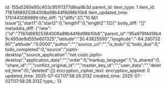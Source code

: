 id: 155a5260e95c403c951f1377d8ea9b3d
parent_id: 
item_type: 1
item_id: 7187d98925384008a98b44f8d98b10b6
item_updated_time: 1751443089999
title_diff: "[{\"diffs\":[[1,\"10 M/I Issue\"]],\"start1\":0,\"start2\":0,\"length1\":0,\"length2\":12}]"
body_diff: "[]"
metadata_diff: {"new":{"id":"7187d98925384008a98b44f8d98b10b6","parent_id":"95a979f4d19b49c495de9d555e601325","latitude":"30.43825590","longitude":"-84.28073290","altitude":"0.0000","author":"","source_url":"","is_todo":0,"todo_due":0,"todo_completed":0,"source":"joplin-desktop","source_application":"net.cozic.joplin-desktop","application_data":"","order":0,"markup_language":1,"is_shared":0,"share_id":"","conflict_original_id":"","master_key_id":"","user_data":"","deleted_time":0},"deleted":[]}
encryption_cipher_text: 
encryption_applied: 0
updated_time: 2025-07-02T07:58:28.313Z
created_time: 2025-07-02T07:58:28.313Z
type_: 13